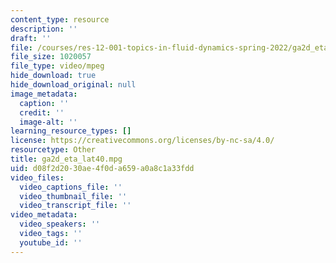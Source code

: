 ```yaml
---
content_type: resource
description: ''
draft: ''
file: /courses/res-12-001-topics-in-fluid-dynamics-spring-2022/ga2d_eta_lat40.mpg
file_size: 1020057
file_type: video/mpeg
hide_download: true
hide_download_original: null
image_metadata:
  caption: ''
  credit: ''
  image-alt: ''
learning_resource_types: []
license: https://creativecommons.org/licenses/by-nc-sa/4.0/
resourcetype: Other
title: ga2d_eta_lat40.mpg
uid: d08f2d20-30ae-4f0d-a659-a0a8c1a33fdd
video_files:
  video_captions_file: ''
  video_thumbnail_file: ''
  video_transcript_file: ''
video_metadata:
  video_speakers: ''
  video_tags: ''
  youtube_id: ''
---
```

